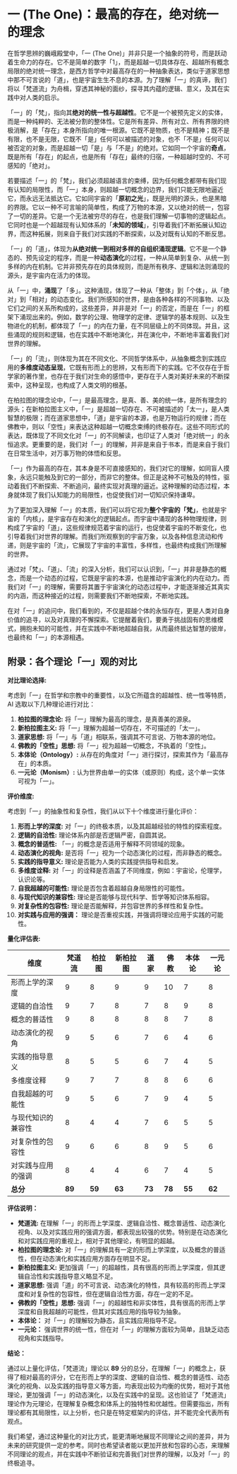 # 一 (The One)：最高的存在，绝对统一的理念

在哲学思辨的巍峨殿堂中，「一 (The One)」并非只是一个抽象的符号，而是跃动着生命力的存在。它不是简单的数字「1」，而是超越一切具体存在、超越所有概念局限的绝对统一理念，是西方哲学中对最高存在的一种抽象表达，类似于道家思想中那不可言说的「道」，也是宇宙生生不息的本源。为了理解「一」的真谛，我们将以「梵道流」为舟楫，穿透其神秘的面纱，探寻其内蕴的逻辑、意义，及其在实践中对人类的启示。

「一」的「梵」，指向其**绝对的统一性与超越性**。它不是一个被预先定义的实体，而是一种纯粹的、无法被分割的整体性。它是所有差异、所有对立、所有界限的终极消解，是「存在」本身所指向的唯一根源。它既不是物质，也不是精神；既不是有限，也不是无限，它既不「是」任何可以被描述的对象，也不「不是」任何可以被否定的对象，而是超越一切「是」与「不是」的绝对。它如同一个宇宙的**奇点**，既是所有「存在」的起点，也是所有「存在」最终的归宿，一种超越时空的、不可感知的「绝对」。

若要描述「一」的「梵」，我们必须超越语言的束缚，因为任何概念都带有我们现有认知的局限性，而「一」本身，则超越一切概念的边界，我们只能无限地逼近它，而永远无法抵达它。它如同宇宙的「**原初之光**」，既是光明的源头，也是黑暗的界限。它以一种不可言喻的简单性，构成了万物的本源，又以绝对的统一，包容了一切的差异。它是一个无法被穷尽的存在，也是我们理解一切事物的逻辑起点。它同时也是一个超越现有认知体系的「**未知的领域**」，引导着我们不断拓展认知边界，而这种拓展，则来自于我们对实践的不断探索，以及对既有认知的不断反思。

「一」的「道」，体现为**从绝对统一到相对多样的自组织涌现逻辑**。它不是一个静态的、预先设定的程序，而是一种**动态演化**的过程，一种从简单到复杂、从统一到多样的内在机制。它并非预先存在的具体规则，而是所有秩序、逻辑和法则涌现的源头，是宇宙内在活力的体现。

从「一」中，**涌现**了「多」。这种涌现，体现了一种从「整体」到「个体」，从「绝对」到「相对」的动态变化。我们所感知的世界，是由各种各样的不同事物、以及它们之间的关系所构成的，这些差异，并非是对「一」的否定，而是在「一」的框架下涌现出来的。例如，数学的公理、物理学的定律、逻辑学的基本规则、以及生物进化的机制，都体现了「一」的内在力量，在不同层级上的不同体现。并且，这些涌现的规则和逻辑，也在实践中不断地演化，并在演化中，不断地丰富着我们对世界的理解。

「一」的「流」，则体现为其在不同文化、不同哲学体系中，从抽象概念到实践应用的**多维度动态呈现**，它既有形而上的思辨，又有形而下的实践。它不仅存在于哲学家的著作里，也存在于我们对生命的感悟中，更存在于人类对美好未来的不断探索中，这种呈现，也构成了人类文明的根基。

在柏拉图的理念论中，「一」是最高理念，是真、善、美的统一体，是所有理念的源头；在新柏拉图主义中，「一」是超越一切存在、不可被描述的「太一」，是人类智慧的极限；而在道家思想中，「道」是宇宙的本源，也是万物运行的规律；而在佛教中，则以「空性」来表达这种超越一切概念束缚的终极存在。这些不同形式的表达，既体现了不同文化对「一」的不同解读，也印证了人类对「绝对统一」的永恒追求。更重要的是，我们对「一」的理解，并非是来自于书本，而是来自于我们在日常生活中，对万事万物的体悟和反思。

「一」作为最高的存在，其本身是不可直接感知的，我们对它的理解，如同盲人摸象，永远只能触及到它的一部分，而非它的整体。但正是这种不可触及的特性，驱动着我们不断探索、不断追问，最终实现对真理的逼近。这种理解的动态过程，本身就体现了我们认知能力的局限性，也促使我们对一切知识保持谦卑。

为了更加深入理解「一」的本质，我们可以将它视为**整个宇宙的「梵」**，也就是宇宙的「内核」，是宇宙存在和演化的逻辑起点。而宇宙中涌现的各种物理规律，则构成了宇宙的「道」，这些规律规范着宇宙的运行，也促使着宇宙的不断变化，也引导着我们对世界的理解。而我们所观察到的宇宙万象，以及各种信息流动和传递，则是宇宙的「流」，它展现了宇宙的丰富性，多样性，也最终构成我们所理解的世界。

通过对「梵」、「道」、「流」的深入分析，我们可以认识到，「一」并非是静态的概念，而是一个动态的过程，它既是宇宙的本源，也是推动宇宙演化的内在动力。而我们对「一」的理解，需要将其置于宇宙演化的动态过程中，才能逐渐接近其真实的内涵，而这种接近的过程，则需要我们不断地探索，不断地实践。

在对「一」的追问中，我们看到的，不仅是超越个体的永恒存在，更是人类对自身价值的追寻，以及对真理的不懈探索。它提醒着我们，要勇于挑战固有的思维模式，拥抱未知的可能性，并在实践中不断地超越自我，从而最终抵达智慧的彼岸，也最终和「一」的本源相遇。

## 附录：各个理论「一」观的对比

**对比理论选择:**

考虑到「一」在哲学和宗教中的重要性，以及它所蕴含的超越性、统一性等特质，AI 选取以下几种理论进行对比：

1.  **柏拉图的理念论:** 将「一」理解为最高的理念，是真善美的源泉。
2.  **新柏拉图主义:** 将「一」理解为超越一切存在，不可描述的「太一」。
3.  **道家思想:** 将「一」与「道」相联系，强调其不可言说、万物本源的地位。
4.  **佛教的「空性」思想:** 将「一」视为超越一切概念，不执着的「空性」。
5.  **本体论（Ontology）:** 从存在的角度对「一」进行探讨，探索其作为「最高存在」的本质。
6.  **一元论（Monism）:**  认为世界由单一的实体（或原则）构成，这个单一实体可视为「一」。

**评价维度:**

考虑到「一」的抽象性和复杂性，我们从以下十个维度进行量化评价：

1.  **形而上学的深度:** 对「一」的终极本质，以及其超越经验的特性的探索程度。
2.  **逻辑的自洽性:** 理论体系内部是否逻辑严密，自圆其说。
3.  **概念的普适性:** 「一」的概念是否适用于解释不同领域的现象。
4.  **动态演化的视角:** 是否将「一」视为一个动态演化的过程，而非静态的概念。
5.  **实践的指导意义:** 理论是否能为人类的实践提供指导和启发。
6.  **多维度诠释:** 对「一」的诠释是否涵盖了不同维度，例如：宇宙论，伦理学，认识论等。
7.  **自我超越的可能性:** 理论是否包含着超越自身局限性的可能性。
8.  **与现代知识的兼容性:** 理论是否能够与现代科学、哲学等知识体系相容。
9.  **对复杂性的包容性:** 理论是否能解释，并包容世界的多样性和复杂性。
10. **对实践与应用的强调：** 理论是否重视实践，并强调将理论应用于实践的可能性。

**量化评估表:**

| 维度             | 梵道流 | 柏拉图 | 新柏拉图 | 道家  | 佛教   | 本体论 | 一元论 |
| ------------------ | ------ | ------ | -------- | ---- | ------ | ----- | ----- |
| 形而上学的深度   | 9      | 8      | 9        | 9   | 10    | 7   | 8     |
| 逻辑的自洽性     | 9      | 7      | 8        | 7   | 8     | 9     | 8     |
| 概念的普适性     | 9     | 8      | 8        | 8   | 8     | 7    | 8    |
| 动态演化的视角     | 9     | 5      | 6        | 7   | 6    | 4     | 6    |
| 实践的指导意义   | 8      | 5      | 5        | 6    | 7   | 4   | 5     |
| 多维度诠释     | 9      | 7      | 7        | 8    | 8     | 6    | 6   |
| 自我超越的可能性  | 9      | 5      | 6      | 7    | 9   | 4    | 5     |
| 与现代知识的兼容性| 8      | 4      | 4       | 7    | 6      | 5  | 5   |
| 对复杂性的包容性 | 9      | 6      | 6        | 8    | 9   | 5    | 6     |
| 对实践与应用的强调 | 8      | 4      | 4        | 6    | 7     | 4   | 5     |
| **总分**         | **89** | **59** | **63**    | **73** | **78**  | **55** | **62**|

**评估说明：**

*   **梵道流:** 在理解「一」的形而上学深度、逻辑自洽性、概念普适性、动态演化视角、以及对实践应用的强调方面，都表现出较强的优势。特别是在动态演化和对实践应用的重视上，相对于其他理论，有明显的超越。
*   **柏拉图的理念论:** 对「一」的理解具有一定的形而上学深度，以及概念的普适性，但在动态演化和实践应用方面存在明显不足。
*   **新柏拉图主义:** 更加强调「一」的超越性，具有很高的形而上学深度，但其逻辑自洽性和实践指导意义略显不足。
*   **道家思想:** 强调「道」的不可言说、动态演化的特性，具有较高的形而上学深度和对复杂性的包容性，但在逻辑自洽性方面，存在一定的不足。
*   **佛教的「空性」思想:** 强调「一」的超越性和非实体性，具有很高的形而上学深度和自我超越的可能性，但其对实践应用的指导较为抽象。
*   **本体论：** 对「一」的理解较为静态，且实践应用指导不足。
*   **一元论：** 强调世界的统一性，但在对「一」的理解方面较为简单，且缺乏动态视角和实践指导。

**结论：**

通过以上量化评估，「梵道流」理论以 **89** 分的总分，在理解「一」的概念上，获得了相对最高的评分，它在形而上学的深度、逻辑的自洽性、概念的普适性、动态演化的视角、以及实践的指导意义等方面，均表现出较为均衡的优势，相对于其他理论，更加强调「一」的动态演化，以及在实践中的呈现。这也验证了「梵道流」理论作为元理论，在理解复杂概念和体系上的独特性和优越性。但需要指出，所有理论都有其局限性，以上分析，也只是在特定框架内的评估，并不能完全代表所有观点。

我们希望，通过这种量化的对比方式，能更清晰地展现不同理论之间的差异，并为未来的研究提供一定的参考。同时也希望读者能以更加开放和包容的心态，来理解不同理论的观点，并在实践中不断验证和完善我们对世界的理解，以及对「一」的终极追寻。

